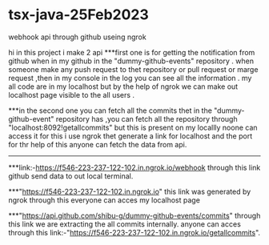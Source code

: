 # tsx-java-25Feb2023
webhook api through github useing ngrok

hi 
in this project i make 2 api 
***first one is for getting the notification from github when
in my github in the "dummy-github-events" repository . when someone make any push request
to thet repository or pull request or marge request ,then in my console in the log 
you can see all the information . 
my all code are in my localhost but by the help of ngrok we can make out localhost page
visible to the all users .

***in the second one you can fetch all the commits thet in the "dummy-github-event" 
repository has ,you can fetch all the repository through "localhost:8092!getallcommits"
but this is present on my locallly noone can access it for this i use ngrok thet generate
a link for localhost and the port for thr help of this anyone can fetch the data from api.

********************************************************************************************

***link:-https://f546-223-237-122-102.in.ngrok.io/webhook
through this link github send data to out local terminal.

***"https://f546-223-237-122-102.in.ngrok.io" this link was generated by ngrok through this
everyone can acces my localhost page


***"https://api.github.com/shibu-g/dummy-github-events/commits"
through this link we are extracting the all commits internally.
anyone can acces through this link:-"https://f546-223-237-122-102.in.ngrok.io/getallcommits".

        
